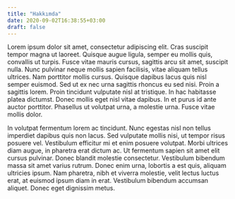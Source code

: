 ```yaml
---
title: "Hakkımda"
date: 2020-09-02T16:38:55+03:00
draft: false
---
```


Lorem ipsum dolor sit amet, consectetur adipiscing elit. Cras suscipit tempor magna ut laoreet. Quisque augue ligula, semper eu mollis quis, convallis ut turpis. Fusce vitae mauris cursus, sagittis arcu sit amet, suscipit nulla. Nunc pulvinar neque mollis sapien facilisis, vitae aliquam tellus ultrices. Nam porttitor mollis cursus. Quisque dapibus lacus quis nisl semper euismod. Sed ut ex nec urna sagittis rhoncus eu sed nisi. Proin a sagittis lorem. Proin tincidunt vulputate nisl at tristique. In hac habitasse platea dictumst. Donec mollis eget nisl vitae dapibus. In et purus id ante auctor porttitor. Phasellus ut volutpat urna, a molestie urna. Fusce vitae mollis dolor.

In volutpat fermentum lorem ac tincidunt. Nunc egestas nisl non tellus imperdiet dapibus quis non lacus. Sed vulputate mollis nisi, ut tempor risus posuere vel. Vestibulum efficitur mi et enim posuere volutpat. Morbi ultrices diam augue, in pharetra erat dictum ac. Ut fermentum sapien sit amet elit cursus pulvinar. Donec blandit molestie consectetur. Vestibulum bibendum massa sit amet varius rutrum. Donec enim urna, lobortis a est quis, aliquam ultricies ipsum. Nam pharetra, nibh et viverra molestie, velit lectus luctus erat, at euismod ipsum diam in erat. Vestibulum bibendum accumsan aliquet. Donec eget dignissim metus.
